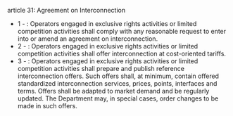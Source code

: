article 31: Agreement on Interconnection

<ul>
			<li>1 - : Operators engaged in exclusive rights activities or limited competition activities shall comply with any reasonable request to enter into or amend an agreement on interconnection.<ul>
			</ul></li>			<li>2 - : Operators engaged in exclusive rights activities or limited competition activities shall offer interconnection at cost-oriented tariffs.<ul>
			</ul></li>			<li>3 - : Operators engaged in exclusive rights activities or limited competition activities shall prepare and publish reference interconnection offers. Such offers shall, at minimum, contain offered standardized interconnection services, prices, points, interfaces and terms. Offers shall be adapted to market demand and be regularly updated. The Department may, in special cases, order changes to be made in such offers.<ul>
			</ul></li></ul>
